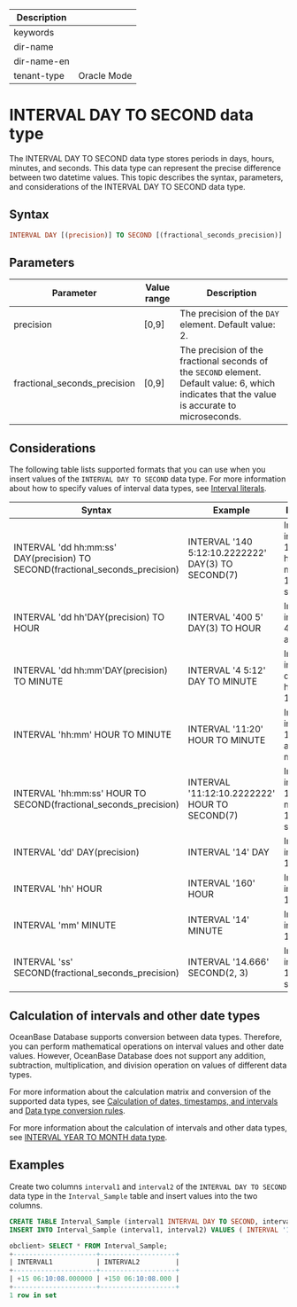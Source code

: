 | Description   |                 |
|---------------|-----------------|
| keywords      |                 |
| dir-name      |                 |
| dir-name-en   |                 |
| tenant-type   | Oracle Mode     |

# INTERVAL DAY TO SECOND data type

The INTERVAL DAY TO SECOND data type stores periods in days, hours, minutes, and seconds. This data type can represent the precise difference between two datetime values. This topic describes the syntax, parameters, and considerations of the INTERVAL DAY TO SECOND data type.

## Syntax

```sql
INTERVAL DAY [(precision)] TO SECOND [(fractional_seconds_precision)]
```

## Parameters

| Parameter | Value range | Description |
|------------------------------|---------|--------------------------------|
| precision | \[0,9\] | The precision of the `DAY` element. Default value: 2.  |
| fractional_seconds_precision | \[0,9\] | The precision of the fractional seconds of the `SECOND` element. Default value: 6, which indicates that the value is accurate to microseconds.  |

## Considerations

The following table lists supported formats that you can use when you insert values of the `INTERVAL DAY TO SECOND` data type. For more information about how to specify values of interval data types, see [Interval literals](../../300.literal-of-oracle-mode/500.interval-literal-of-oracle-mode.md).

| Syntax | Example | Description |
|-------------------------------------------------------------------------------|----------------------------------------------------|-----------------------------------|
| INTERVAL 'dd hh:mm:ss' DAY(precision) TO SECOND(fractional_seconds_precision) | INTERVAL '140 5:12:10.2222222' DAY(3) TO SECOND(7) | Indicates an interval of 140 days, 5 hours, 12 minutes, and 10.2222222 seconds.  |
| INTERVAL 'dd hh'DAY(precision) TO HOUR | INTERVAL '400 5' DAY(3) TO HOUR | Indicates an interval of 400 days and 5 hours.  |
| INTERVAL 'dd hh:mm'DAY(precision) TO MINUTE | INTERVAL '4 5:12' DAY TO MINUTE | Indicates an interval of 4 days, 5 hours, and 12 minutes.  |
| INTERVAL 'hh:mm' HOUR TO MINUTE | INTERVAL '11:20' HOUR TO MINUTE | Indicates an interval of 11 hours and 20 minutes.  |
| INTERVAL 'hh:mm:ss' HOUR TO SECOND(fractional_seconds_precision) | INTERVAL '11:12:10.2222222' HOUR TO SECOND(7) | Indicates an interval of 11 hours, 12 minutes, and 10.2222222 seconds.  |
| INTERVAL 'dd' DAY(precision) | INTERVAL '14' DAY | Indicates an interval of 14 days.  |
| INTERVAL 'hh' HOUR | INTERVAL '160' HOUR | Indicates an interval of 160 hours.  |
| INTERVAL 'mm' MINUTE | INTERVAL '14' MINUTE | Indicates an interval of 14 minutes.  |
| INTERVAL 'ss' SECOND(fractional_seconds_precision) | INTERVAL '14.666' SECOND(2, 3) | Indicates an interval of 14.666 seconds.  |

## Calculation of intervals and other date types

OceanBase Database supports conversion between data types. Therefore, you can perform mathematical operations on interval values and other date values. However, OceanBase Database does not support any addition, subtraction, multiplication, and division operation on values of different data types.

For more information about the calculation matrix and conversion of the supported data types, see [Calculation of dates, timestamps, and intervals](../400.date-time-and-interval-data-types-of-oracle-mode/800.calculation-of-date-time-and-interval-of-oracle-mode.md) and [Data type conversion rules](../../200.data-type-comparison-rules-of-oracle-mode/600.data-type-conversion-of-oracle-mode.md).

For more information about the calculation of intervals and other data types, see [INTERVAL YEAR TO MONTH data type](../400.date-time-and-interval-data-types-of-oracle-mode/600.interval-year-to-month-data-type-of-oracle-mode.md).

## Examples

Create two columns `interval1` and `interval2` of the `INTERVAL DAY TO SECOND` data type in the `Interval_Sample` table and insert values into the two columns.

```sql
CREATE TABLE Interval_Sample (interval1 INTERVAL DAY TO SECOND, interval2 INTERVAL DAY(3) TO SECOND(3));
INSERT INTO Interval_Sample (interval1, interval2) VALUES ( INTERVAL '15 06:10:08' DAY TO SECOND, INTERVAL '150 06:10:08' DAY(3) TO SECOND(3));

obclient> SELECT * FROM Interval_Sample;
+---------------------+-------------------+
| INTERVAL1           | INTERVAL2         |
+---------------------+-------------------+
| +15 06:10:08.000000 | +150 06:10:08.000 |
+---------------------+-------------------+
1 row in set
```
